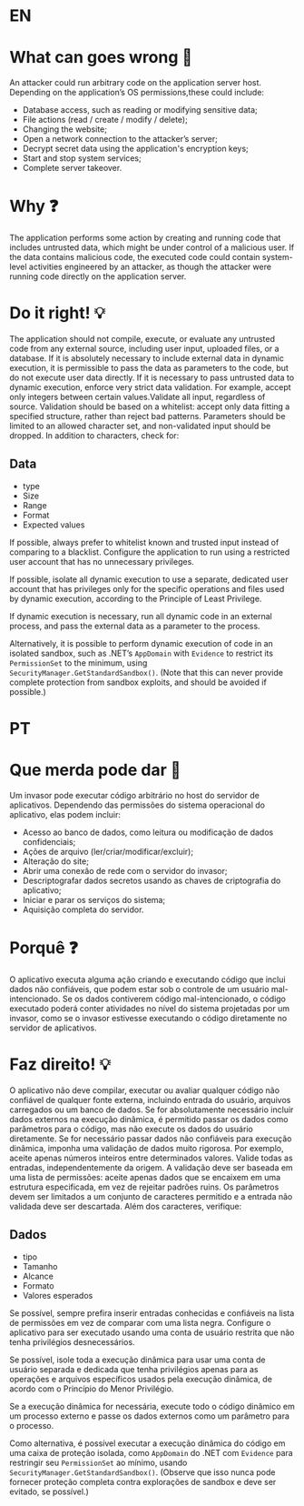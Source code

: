 ﻿# EN
# What can goes wrong :shit:

An attacker could run arbitrary code on the application server host. Depending on the application’s OS permissions,these could include:
- Database access, such as reading or modifying sensitive data;
- File actions (read / create / modify / delete);
- Changing the website;
- Open a network connection to the attacker’s server;
- Decrypt secret data using the application's encryption keys;
- Start and stop system services;
- Complete server takeover.

# Why :question:

The application performs some action by creating and running code that includes untrusted data, which might be under control of a malicious user. If the data contains malicious code, the executed code could contain system-level activities engineered by an attacker, as though the attacker were running code directly on the application server.

# Do it right! :bulb:

The application should not compile, execute, or evaluate any untrusted code from any external source, including user input, uploaded files, or a database. If it is absolutely necessary to include external data in dynamic execution, it is permissible to pass the data as parameters to the code, but do not execute user data directly.  If it is necessary to pass untrusted data to dynamic execution, enforce very strict data validation. For example, accept only integers between certain values.Validate all input, regardless of source. Validation should be based on a whitelist: accept only data fitting a specified structure, rather than reject bad patterns. Parameters should be limited to an allowed character set, and non-validated input should be dropped. In addition to characters, check for:
## Data 
- type
- Size
- Range
- Format
- Expected values

If possible, always prefer to whitelist known and trusted input instead of comparing to a blacklist.
Configure the application to run using a restricted user account that has no unnecessary privileges.

If possible, isolate all dynamic execution to use a separate, dedicated user account that has privileges only for the specific operations and files used by dynamic execution, according to the Principle of Least Privilege.

If dynamic execution is necessary, run all dynamic code in an external process, and pass the external data as a parameter to the process.

Alternatively, it is possible to perform dynamic execution of code in an isolated sandbox, such as .NET’s <code>AppDomain</code> with <code>Evidence</code> to restrict its <code>PermissionSet</code> to the minimum, using <code>SecurityManager.GetStandardSandbox()</code>. (Note that this can never provide complete protection from sandbox exploits, and should be avoided if possible.)

# PT
# Que merda pode dar :shit:

Um invasor pode executar código arbitrário no host do servidor de aplicativos. Dependendo das permissões do sistema operacional do aplicativo, elas podem incluir:

- Acesso ao banco de dados, como leitura ou modificação de dados confidenciais;
- Ações de arquivo (ler/criar/modificar/excluir);
- Alteração do site;
- Abrir uma conexão de rede com o servidor do invasor;
- Descriptografar dados secretos usando as chaves de criptografia do aplicativo;
- Iniciar e parar os serviços do sistema;
- Aquisição completa do servidor.

# Porquê :question:

O aplicativo executa alguma ação criando e executando código que inclui dados não confiáveis, que podem estar sob o controle de um usuário mal-intencionado. Se os dados contiverem código mal-intencionado, o código executado poderá conter atividades no nível do sistema projetadas por um invasor, como se o invasor estivesse executando o código diretamente no servidor de aplicativos.

# Faz direito! :bulb:

O aplicativo não deve compilar, executar ou avaliar qualquer código não confiável de qualquer fonte externa, incluindo entrada do usuário, arquivos carregados ou um banco de dados. Se for absolutamente necessário incluir dados externos na execução dinâmica, é permitido passar os dados como parâmetros para o código, mas não execute os dados do usuário diretamente. Se for necessário passar dados não confiáveis para execução dinâmica, imponha uma validação de dados muito rigorosa. Por exemplo, aceite apenas números inteiros entre determinados valores. Valide todas as entradas, independentemente da origem. A validação deve ser baseada em uma lista de permissões: aceite apenas dados que se encaixem em uma estrutura especificada, em vez de rejeitar padrões ruins. Os parâmetros devem ser limitados a um conjunto de caracteres permitido e a entrada não validada deve ser descartada. Além dos caracteres, verifique:
## Dados
- tipo
- Tamanho
- Alcance
- Formato
- Valores esperados

Se possível, sempre prefira inserir entradas conhecidas e confiáveis na lista de permissões em vez de comparar com uma lista negra.
Configure o aplicativo para ser executado usando uma conta de usuário restrita que não tenha privilégios desnecessários.

Se possível, isole toda a execução dinâmica para usar uma conta de usuário separada e dedicada que tenha privilégios apenas para as operações e arquivos específicos usados pela execução dinâmica, de acordo com o Princípio do Menor Privilégio.

Se a execução dinâmica for necessária, execute todo o código dinâmico em um processo externo e passe os dados externos como um parâmetro para o processo.

Como alternativa, é possível executar a execução dinâmica do código em uma caixa de proteção isolada, como <code>AppDomain</code> do .NET com <code>Evidence</code> para restringir seu <code>PermissionSet</code> ao mínimo, usando <code>SecurityManager.GetStandardSandbox()</code>. (Observe que isso nunca pode fornecer proteção completa contra explorações de sandbox e deve ser evitado, se possível.)